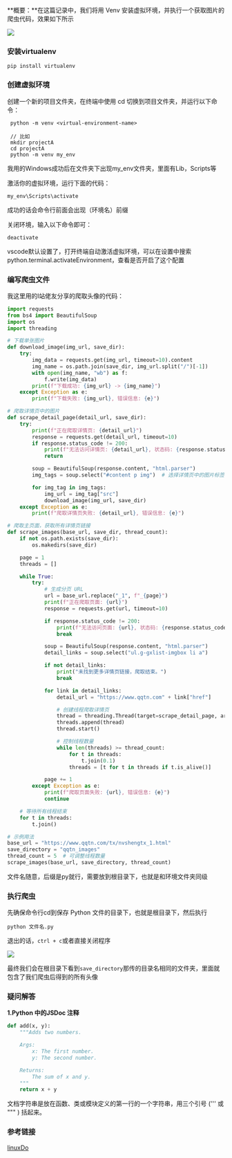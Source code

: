 **概要：**在这篇记录中，我们将用 Venv 安装虚拟环境，并执行一个获取图片的爬虫代码，效果如下所示

![](https://cdn.jsdelivr.net/gh/pengpen1/blog-images/823784d8f7ca7826ea585fcf0e12920.png)

### 安装virtualenv

```shell
pip install virtualenv
```



### 创建虚拟环境

创建一个新的项目文件夹，在终端中使用 cd 切换到项目文件夹，并运行以下命令：

```shell
 python -m venv <virtual-environment-name>
 
 // 比如
 mkdir projectA
 cd projectA
 python -m venv my_env
```

我用的Windows成功后在文件夹下出现my_env文件夹，里面有Lib，Scripts等



激活你的虚拟环境，运行下面的代码：

```shell
my_env\Scripts\activate
```

成功的话会命令行前面会出现（环境名）前缀



关闭环境，输入以下命令即可：

```shell
deactivate
```

vscode默认设置了，打开终端自动激活虚拟环境，可以在设置中搜索python.terminal.activateEnvironment，查看是否开启了这个配置



### 编写爬虫文件

我这里用的l站佬友分享的爬取头像的代码：

```python
import requests
from bs4 import BeautifulSoup
import os
import threading

# 下载单张图片
def download_image(img_url, save_dir):
    try:
        img_data = requests.get(img_url, timeout=10).content
        img_name = os.path.join(save_dir, img_url.split("/")[-1])
        with open(img_name, "wb") as f:
            f.write(img_data)
        print(f"下载成功: {img_url} -> {img_name}")
    except Exception as e:
        print(f"下载失败: {img_url}, 错误信息: {e}")

# 爬取详情页中的图片
def scrape_detail_page(detail_url, save_dir):
    try:
        print(f"正在爬取详情页: {detail_url}")
        response = requests.get(detail_url, timeout=10)
        if response.status_code != 200:
            print(f"无法访问详情页: {detail_url}, 状态码: {response.status_code}")
            return

        soup = BeautifulSoup(response.content, "html.parser")
        img_tags = soup.select("#content p img")  # 选择详情页中的图片标签

        for img_tag in img_tags:
            img_url = img_tag["src"]
            download_image(img_url, save_dir)
    except Exception as e:
        print(f"爬取详情页失败: {detail_url}, 错误信息: {e}")

# 爬取主页面，获取所有详情页链接
def scrape_images(base_url, save_dir, thread_count):
    if not os.path.exists(save_dir):
        os.makedirs(save_dir)

    page = 1
    threads = []

    while True:
        try:
            # 生成分页 URL
            url = base_url.replace("_1", f"_{page}")
            print(f"正在爬取页面: {url}")
            response = requests.get(url, timeout=10)

            if response.status_code != 200:
                print(f"无法访问页面: {url}, 状态码: {response.status_code}")
                break

            soup = BeautifulSoup(response.content, "html.parser")
            detail_links = soup.select("ul.g-gxlist-imgbox li a")

            if not detail_links:
                print("未找到更多详情页链接，爬取结束。")
                break

            for link in detail_links:
                detail_url = "https://www.qqtn.com" + link["href"]

                # 创建线程爬取详情页
                thread = threading.Thread(target=scrape_detail_page, args=(detail_url, save_dir))
                threads.append(thread)
                thread.start()

                # 控制线程数量
                while len(threads) >= thread_count:
                    for t in threads:
                        t.join(0.1)
                    threads = [t for t in threads if t.is_alive()]

            page += 1
        except Exception as e:
            print(f"爬取页面失败: {url}, 错误信息: {e}")
            continue

    # 等待所有线程结束
    for t in threads:
        t.join()

# 示例用法
base_url = "https://www.qqtn.com/tx/nvshengtx_1.html"
save_directory = "qqtn_images"
thread_count = 5  # 可调整线程数量
scrape_images(base_url, save_directory, thread_count)
```

文件名随意，后缀是py就行，需要放到根目录下，也就是和环境文件夹同级



### 执行爬虫

先确保命令行cd到保存 Python 文件的目录下，也就是根目录下，然后执行

```
python 文件名.py
```

退出的话，`ctrl + c`或者直接关闭程序

![](https://cdn.jsdelivr.net/gh/pengpen1/blog-images/20250116133603351.png)

最终我们会在根目录下看到`save_directory`那传的目录名相同的文件夹，里面就包含了我们爬虫后得到的所有头像



### 疑问解答

**1.Python 中的JSDoc 注释**

```python
def add(x, y):
    """Adds two numbers.

    Args:
        x: The first number.
        y: The second number.

    Returns:
        The sum of x and y.
    """
    return x + y
```

文档字符串是放在函数、类或模块定义的第一行的一个字符串，用三个引号 (''' 或 """ ) 括起来。





### 参考链接

[linuxDo](https://linux.do/t/topic/359119)

